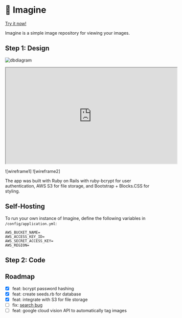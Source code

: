 # 📸 Imagine

[Try it now!](https://secret-wildwood-16393.herokuapp.com/)

Imagine is a simple image repository for viewing your images.

## Step 1: Design
![dbdiagram](https://dbdiagram.io/d/6150176c825b5b014613594f)
<iframe width="560" height="315" src='https://dbdiagram.io/embed/6150176c825b5b014613594f'> </iframe>

![wireframe1]
![wireframe2]

The app was built with Ruby on Rails with ruby-bcrypt for user authentication, AWS S3 for file storage, and Bootstrap + Blocks.CSS for styling.


## Self-Hosting
To run your own instance of Imagine, define the following variables in `/config/application.yml`:
```
AWS_BUCKET_NAME=
AWS_ACCESS_KEY_ID=
AWS_SECRET_ACCESS_KEY=
AWS_REGION=
```


## Step 2: Code


## Roadmap

- [x] feat: bcrypt password hashing
- [x] feat: create seeds.rb for database
- [x] feat: integrate with S3 for file storage
- [ ] fix: [search bug](http://billpatrianakos.me/blog/2013/09/29/rails-tricky-error-no-implicit-conversion-from-symbol-to-integer/)
- [ ] feat: google cloud vision API to automatically tag images
